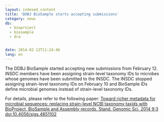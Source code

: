 ```yaml
---
layout: indexed_content
title: 'DDBJ BioSample starts accepting submissions'
category: news
db:
  - bioproject
  - biosample
  - dra


date: 2014-02-12T11:24:46
lang: en
---
```


<p>The DDBJ BioSample started accepting new submissions from February 12. INSDC members have been assigning strain-level taxonomy IDs to microbes whose genomes have been submitted to the INSDC. The INSDC stopped assigning strain-level taxonomy IDs on February 10 and BioSample IDs define microbial genomes instead of strain-level taxonomy IDs.</p>

<p class="no_bottom">For details, please refer to the following paper: <a href="http://standardsingenomics.org/index.php/sigen/article/view/sigs.4851102/1109">Toward richer metadata for microbial sequences: replacing strain-level NCBI taxonomy taxids with BioProject, BioSample and Assembly records. Stand. Genomic Sci. 2014 9:3 doi:10.4056/sigs.4851102</a></p>
